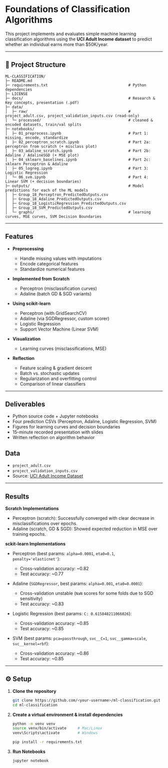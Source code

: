 # Foundations of Classification Algorithms

This project implements and evaluates simple machine learning classification algorithms using the **UCI Adult Income dataset** to predict whether an individual earns more than $50K/year.  

---

## 📂 Project Structure
```text
ML-CLASSIFICATION/
├─ README.md
├─ requirements.txt                                    # Python dependencies             
├─ LICENSE
├─ docs/                                               # Research & Key concepts, presentation (.pdf)
├─ data/
│  ├─ raw/                                             # project_adult.csv, project_validation_inputs.csv (read-only)
│  └─ processed/                                       # cleaned & encoded datasets, train/val splits
├─ notebooks/
│  ├─ 01_preprocess.ipynb                              # Part 1: missing, encode, standardize
│  ├─ 02_perceptron_scratch.ipynb                      # Part 2a: perceptron from scratch (+ misclass plot)
│  ├─ 03_adaline_scratch.ipynb                         # Part 2b: Adaline / AdalineSGD (+ MSE plot)
│  ├─ 04_sklearn_baselines.ipynb                       # Part 2c: sklearn Perceptron & Adaline
│  ├─ 05_logreg.ipynb                                  # Part 3: Logistic Regression 
│  └─ 06_svm.ipynb                                     # Part 4: Linear SVM (+ decision boundaries)
├─ outputs/                                            # Model predictions for each of the ML models                                     
│  ├─ Group_18_Perceptron_PredictedOutputs.csv
│  ├─ Group_18_Adaline_PredictedOutputs.csv
│  ├─ Group_18_LogisticRegression_PredictedOutputs.csv
│  ├─ Group_18_SVM_PredictedOutputs.csv
│  └─ graphs/                                          # learning curves, MSE curves, SVM Decision Boundaries
```

---

## Features
- **Preprocessing**
  - Handle missing values with imputations
  - Encode categorical features  
  - Standardize numerical features  

- **Implemented from Scratch**
  - Perceptron (misclassification curves)
  - Adaline (batch GD & SGD variants)  

- **Using scikit-learn**
  - Perceptron (with GridSearchCV)
  - Adaline (via SGDRegressor, custom scorer)
  - Logistic Regression
  - Support Vector Machine (Linear SVM) 

- **Visualization**
  - Learning curves (misclassifications, MSE)  

- **Reflection**
  - Feature scaling & gradient descent  
  - Batch vs. stochastic updates  
  - Regularization and overfitting control  
  - Comparison of linear classifiers

---

## Deliverables
- Python source code + Jupyter notebooks  
- Four prediction CSVs (Perceptron, Adaline, Logistic Regression, SVM)  
- Figures for learning curves and decision boundaries  
- 15-minute recorded presentation with slides  
- Written reflection on algorithm behavior  

## Data
- `project_adult.csv`  
- `project_validation_inputs.csv`  
- Source: [UCI Adult Income Dataset](https://archive.ics.uci.edu/dataset/2/adult)  

---

## Results

**Scratch Implementations**
- Perceptron (scratch): Successfully converged with clear decrease in misclassifications over epochs.
- Adaline (scratch, GD & SGD): Showed expected reduction in MSE over training epochs.

**sckit-learn Implementations**
- Perceptron (best params: `alpha=0.0001`, `eta0=0.1`, `penalty='elasticnet'`):
  - Cross-validation accuracy: ~0.82
  - Test accuracy: ~0.77

- Adaline (`SGDRegressor`, best params: `alpha=0.001`, `eta0=0.0001`):
  - Cross-validation unstable (`NaN` scores for some folds due to SGD sensitivity)
  - Test accuracy: ~0.83

- Logistic Regression (best params: `C: 0.615848211066026`):
  - Cross-validation accuracy: ~0.85
  - Test accuracy: ~0.85

- SVM (best params: `pca=passthrough`, `svc__C=1`, `svc__gamma=scale`, `svc__kernel=rbf`):
  - Cross-validation accuracy: ~0.86
  - Test accuracy: ~0.85

---

## ⚙️ Setup

1. **Clone the repository**
   ```bash
   git clone https://github.com/<your-username>/ml-classification.git
   cd ml-classification
2. **Create a virtual environment & install dependencies**
    ```bash
    python -m venv venv
    source venv/bin/activate     # Mac/Linux
    venv\Scripts\activate        # Windows

    pip install -r requirements.txt
    ```
3. **Run Notebooks**
    ```bash
    jupyter notebook

    ```

